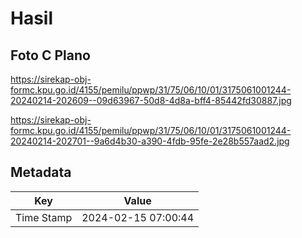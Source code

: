 # Hasil

## Foto C Plano

https://sirekap-obj-formc.kpu.go.id/4155/pemilu/ppwp/31/75/06/10/01/3175061001244-20240214-202609--09d63967-50d8-4d8a-bff4-85442fd30887.jpg

https://sirekap-obj-formc.kpu.go.id/4155/pemilu/ppwp/31/75/06/10/01/3175061001244-20240214-202701--9a6d4b30-a390-4fdb-95fe-2e28b557aad2.jpg


## Metadata

| Key        | Value               |
| ---------- | ------------------- |
| Time Stamp | 2024-02-15 07:00:44 |



